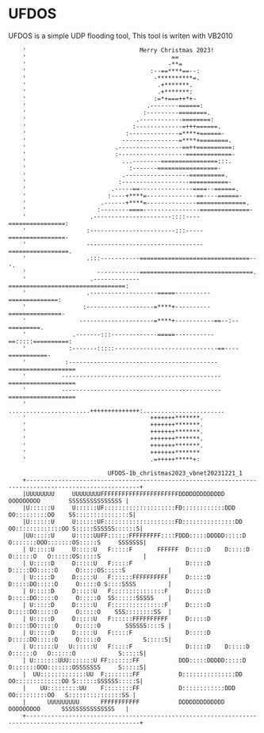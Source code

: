# UFDOS
UFDOS is a simple UDP flooding tool,
This tool is writen with VB2010
        
        '                                Merry Christmas 2023!
        '                                         ==                                            
        '                                        -**=                                           
        '                                   :--==****==--:                                      
        '                                    -**********=.                                      
        '                                     .+*******.                                        
        '                                     .+*******:                                        
        '                                    :=*+===++*+-                                       
        '                                  .--------======:                                     
        '                                 :---------========.                                   
        '                               .------------========:                                  
        '                              :-------------=+++======.                                
        '                            :--------------=****+======-                               
        '                           ----------------=****+========.                             
        '                         .------------------==++==========:                            
        '                         :-------------------=============-                            
        '                           ...--------================:::.                             
        '                             :-------=================-                                
        '                           .------------------==========.                              
        '                          :-------------------===========-                             
        '                        .-----==---------------====--======.                           
        '                       :----+****=--------------==----======-                          
        '                     .------+****=--------------==============.                        
        '                    :--------====----------------==============-                       
        '                  .----------------------::::----================:                     
        '                 :------------------------:::-----================-                    
        '                 ---------------------------------=================.                   
        '                 .:::-----------===============================---.                    
        '                    ------------================================.                      
        '                  .-------------=================================:                     
        '                 .-------------------=====----------==============:                    
        '                :-------------------=****+----------===============-                   
        '               ---------------------=****+-----------==--:--=========.                 
        '             .-------:::-------------=====-----------==:::::==========:                
        '            :-------:::::-----------------------------==----===========-               
        '           :------------------------------------------===================              
        '          ---------------------------------------------=================== 
        '          ---------------------------------------------=================== 
        '            .......................++++++++++++++:.......................  
        '                                   +++++++*******.
        '                                   +++++++*******.
        '                                   +++++++*******.
        '                                   +++++++*******.
        '                                   +++++++*******.
        '                                   +++++++******* 
        '                                   .=+++++*****+: 

                                UFDOS-1b_christmas2023_vbnet20231221_1
        +------------------------------------------------------------------------------------------------------+
        |UUUUUUUU     UUUUUUUUFFFFFFFFFFFFFFFFFFFFFFDDDDDDDDDDDDD             OOOOOOOOO        SSSSSSSSSSSSSSS |
        |U::::::U     U::::::UF::::::::::::::::::::FD::::::::::::DDD        OO:::::::::OO    SS:::::::::::::::S|
        |U::::::U     U::::::UF::::::::::::::::::::FD:::::::::::::::DD    OO:::::::::::::OO S:::::SSSSSS::::::S|
        |UU:::::U     U:::::UUFF::::::FFFFFFFFF::::FDDD:::::DDDDD:::::D  O:::::::OOO:::::::OS:::::S     SSSSSSS|
        | U:::::U     U:::::U   F:::::F       FFFFFF  D:::::D    D:::::D O::::::O   O::::::OS:::::S            |
        | U:::::D     D:::::U   F:::::F               D:::::D     D:::::DO:::::O     O:::::OS:::::S            |
        | U:::::D     D:::::U   F::::::FFFFFFFFFF     D:::::D     D:::::DO:::::O     O:::::O S::::SSSS         |
        | U:::::D     D:::::U   F:::::::::::::::F     D:::::D     D:::::DO:::::O     O:::::O  SS::::::SSSSS    |
        | U:::::D     D:::::U   F:::::::::::::::F     D:::::D     D:::::DO:::::O     O:::::O    SSS::::::::SS  |
        | U:::::D     D:::::U   F::::::FFFFFFFFFF     D:::::D     D:::::DO:::::O     O:::::O       SSSSSS::::S |
        | U:::::D     D:::::U   F:::::F               D:::::D     D:::::DO:::::O     O:::::O            S:::::S|
        | U::::::U   U::::::U   F:::::F               D:::::D    D:::::D O::::::O   O::::::O            S:::::S|
        | U:::::::UUU:::::::U FF:::::::FF           DDD:::::DDDDD:::::D  O:::::::OOO:::::::OSSSSSSS     S:::::S|
        |  UU:::::::::::::UU  F::::::::FF           D:::::::::::::::DD    OO:::::::::::::OO S::::::SSSSSS:::::S|
        |    UU:::::::::UU    F::::::::FF           D::::::::::::DDD        OO:::::::::OO   S:::::::::::::::SS |
        |      UUUUUUUUU      FFFFFFFFFFF           DDDDDDDDDDDDD             OOOOOOOOO      SSSSSSSSSSSSSSS   |
        +------------------------------------------------------------------------------------------------------+
